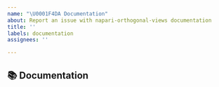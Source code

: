 ```yaml
---
name: "\U0001F4DA Documentation"
about: Report an issue with napari-orthogonal-views documentation
title: ''
labels: documentation
assignees: ''

---
```


## 📚 Documentation
<!-- A clear and concise description of the documentation that needs to be created/updated -->
